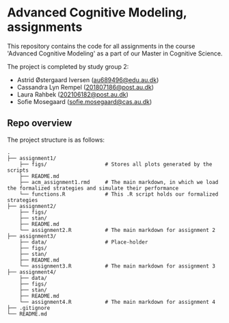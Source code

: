 # Advanced Cognitive Modeling, assignments
This repository contains the code for all assignments in the course 'Advanced Cognitive Modeling' as a part of our Master in Cognitive Science. 

The project is completed by study group 2:
- Astrid Østergaard Iversen (au689496@edu.au.dk)
- Cassandra Lyn Rempel (201807186@post.au.dk)
- Laura Rahbek (202106182@post.au.dk)
- Sofie Mosegaard (sofie.mosegaard@cas.au.dk)


## Repo overview
The project structure is as follows:

```
.
├── assignment1/
    ├── figs/                   # Stores all plots generated by the scripts
    ├── README.md
    ├── acm_assignment1.rmd     # The main markdown, in which we load the formalized strategies and simulate their performance
    └── functions.R             # This .R script holds our formalized strategies
├── assignment2/
    ├── figs/
    ├── stan/
    ├── README.md
    └── assignment2.R           # The main markdown for assignment 2
├── assignment3/
    ├── data/                   # Place-holder
    ├── figs/
    ├── stan/
    ├── README.md
    └── assignment3.R           # The main markdown for assignment 3
├── assignment4/
    ├── data/
    ├── figs/
    ├── stan/
    ├── README.md
    └── assignment4.R           # The main markdown for assignment 4
├── .gitignore
└── README.md

```
